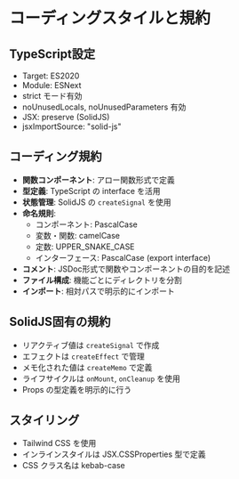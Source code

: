 # コーディングスタイルと規約

## TypeScript設定
- Target: ES2020
- Module: ESNext
- strict モード有効
- noUnusedLocals, noUnusedParameters 有効
- JSX: preserve (SolidJS)
- jsxImportSource: "solid-js"

## コーディング規約
- **関数コンポーネント**: アロー関数形式で定義
- **型定義**: TypeScript の interface を活用
- **状態管理**: SolidJS の `createSignal` を使用
- **命名規則**:
  - コンポーネント: PascalCase
  - 変数・関数: camelCase
  - 定数: UPPER_SNAKE_CASE
  - インターフェース: PascalCase (export interface)
- **コメント**: JSDoc形式で関数やコンポーネントの目的を記述
- **ファイル構成**: 機能ごとにディレクトリを分割
- **インポート**: 相対パスで明示的にインポート

## SolidJS固有の規約
- リアクティブ値は `createSignal` で作成
- エフェクトは `createEffect` で管理
- メモ化された値は `createMemo` で定義
- ライフサイクルは `onMount`, `onCleanup` を使用
- Props の型定義を明示的に行う

## スタイリング
- Tailwind CSS を使用
- インラインスタイルは JSX.CSSProperties 型で定義
- CSS クラス名は kebab-case
